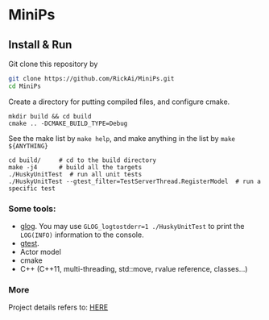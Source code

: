 # MiniPs

## Install & Run
Git clone this repository by
```sh
git clone https://github.com/RickAi/MiniPs.git
cd MiniPs
```
Create a directory for putting compiled files, and configure cmake.
```
mkdir build && cd build
cmake .. -DCMAKE_BUILD_TYPE=Debug
```
See the make list by `make help`, and make anything in the list by `make ${ANYTHING}`

```
cd build/     # cd to the build directory
make -j4      # build all the targets
./HuskyUnitTest  # run all unit tests
./HuskyUnitTest --gtest_filter=TestServerThread.RegisterModel  # run a specific test
```
### Some tools: 
* [glog](http://rpg.ifi.uzh.ch/docs/glog.html). You may use `GLOG_logtostderr=1 ./HuskyUnitTest` to print the `LOG(INFO)` information to the console.
* [gtest](https://github.com/google/googletest/blob/master/googletest/docs/Primer.md).
* Actor model
* cmake
* C++ (C++11, multi-threading, std::move, rvalue reference, classes...)

### More

Project details refers to: [HERE](report/report.md)
